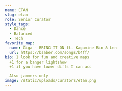 ```yaml
---
name: ETAN
slug: etan
role: Senior Curator
style_tags:
  - Dance
  - Balanced
  - Tech
favorite_map:
  name: Giga - BRING IT ON ft. Kagamine Rin & Len
  url: https://bsaber.com/songs/b4ff/
bio: I look for fun and creative maps
  +1 for a banger lightshow
  +1 if you have lower diffs I can acc

  Also jammers only
image: /static/uploads/curators/etan.png
---
```

